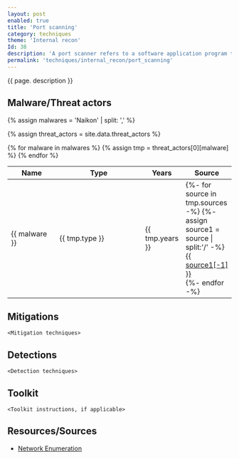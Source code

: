 ```yaml
---
layout: post
enabled: true
title: 'Port scanning'
category: techniques
theme: 'Internal recon'
Id: 38
description: 'A port scanner refers to a software application program that scans a server for open ports. It enables auditors and network administrators to examine network security while attackers and hackers use it to identify open ports for exploiting and/or running malicious services on a host computer or server.'
permalink: 'techniques/internal_recon/port_scanning'
---
```

{{ page. description }}


## Malware/Threat actors

<!-- Threat actors table -->
{% assign malwares = 'Naikon' | split: ',' %}

{% assign threat_actors = site.data.threat_actors %}

<div class="threat-actor-table">
<table>
    <colgroup>
        <col width="30%" />
        <col width="70%" />
    </colgroup>
    <thead>
        <tr class="header">
            <th>Name</th>
            <th>Type</th>
            <th>Years</th>
            <th>Source</th>
        </tr>
    </thead>
    <tbody>
        {% for malware in malwares %}
        <tr>
        {% assign tmp = threat_actors[0][malware] %}
            <td markdown="span">{{ malware }}</td>
            <td markdown="span">{{ tmp.type }}</td>
            <td markdown="span">{{ tmp.years }}</td>
            <td markdown="span">
                {%- for source in tmp.sources -%}
                    {%- assign source1 = source | split:'/' -%}
                    <a href="{{ source }}">{{ source1[-1] }}</a><br>
                {%- endfor -%}
            </td>
        </tr>
        {% endfor %}
    </tbody>
</table>
</div>

## Mitigations

`<Mitigation techniques>`

## Detections

`<Detection techniques>`

## Toolkit

`<Toolkit instructions, if applicable>`

## Resources/Sources

* [Network Enumeration](https://www.techopedia.com/definition/25405/network-enumeration)

